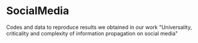 # SocialMedia
 Codes and data to reproduce results we obtained in our work "Universality, criticality and complexity of information propagation on social media"

